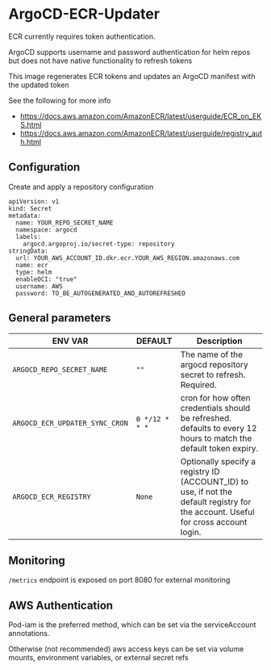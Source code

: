 # ArgoCD-ECR-Updater

ECR currently requires token authentication.

ArgoCD supports username and password authentication for helm repos but does not have native functionality to refresh tokens

This image regenerates ECR tokens and updates an ArgoCD manifest with the updated token

See the following for more info
* https://docs.aws.amazon.com/AmazonECR/latest/userguide/ECR_on_EKS.html
* https://docs.aws.amazon.com/AmazonECR/latest/userguide/registry_auth.html

## Configuration
Create and apply a repository configuration
```
apiVersion: v1
kind: Secret
metadata:
  name: YOUR_REPO_SECRET_NAME
  namespace: argocd
  labels:
    argocd.argoproj.io/secret-type: repository
stringData:
  url: YOUR_AWS_ACCOUNT_ID.dkr.ecr.YOUR_AWS_REGION.amazonaws.com
  name: ecr
  type: helm
  enableOCI: "true"
  username: AWS
  password: TO_BE_AUTOGENERATED_AND_AUTOREFRESHED
```

## General parameters

| ENV VAR                        | DEFAULT        | Description                                                                                                                         |
|--------------------------------|----------------|-------------------------------------------------------------------------------------------------------------------------------------|
| `ARGOCD_REPO_SECRET_NAME`      | `""`           | The name of the argocd repository secret to refresh.  Required.                                                                     |
| `ARGOCD_ECR_UPDATER_SYNC_CRON` | `0 */12 * * *` | cron for how often credentials should be refreshed.  defaults to every 12 hours to match the default token expiry.                  |
| `ARGOCD_ECR_REGISTRY`          | `None`         | Optionally specify a registry ID (ACCOUNT_ID) to use, if not the default registry for the account.  Useful for cross account login. |

## Monitoring
`/metrics` endpoint is exposed on port 8080 for external monitoring

## AWS Authentication
Pod-iam is the preferred method, which can be set via the serviceAccount annotations.

Otherwise (not recommended) aws access keys can be set via volume mounts, environment variables, or external secret refs
